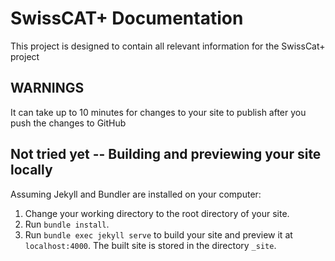 # SwissCAT+ Documentation

This project is designed to contain all relevant information for the SwissCat+ project


## WARNINGS

It can take up to 10 minutes for changes to your site to publish after you push the changes to GitHub


## Not tried yet --  Building and previewing your site locally

Assuming Jekyll and Bundler are installed on your computer:

1.  Change your working directory to the root directory of your site.
2.  Run `bundle install`.
3.  Run `bundle exec jekyll serve` to build your site and preview it at `localhost:4000`.
    The built site is stored in the directory `_site`.
